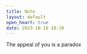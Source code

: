```yaml
---
title: Note
layout: default
open_heart: true
date: 2023-10-18 18:10
---
```


The appeal of you
is a paradox
